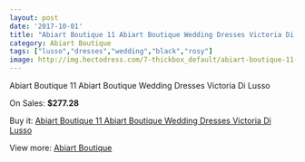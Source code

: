 ```yaml
---
layout: post
date: '2017-10-01'
title: "Abiart Boutique 11 Abiart Boutique Wedding Dresses Victoria Di Lusso"
category: Abiart Boutique
tags: ["lusso","dresses","wedding","black","rosy"]
image: http://img.hectodress.com/7-thickbox_default/abiart-boutique-11-abiart-boutique-wedding-dresses-victoria-di-lusso.jpg
---
```

Abiart Boutique 11 Abiart Boutique Wedding Dresses Victoria Di Lusso

On Sales: **$277.28**
<a href="https://www.hectodress.com/abiart-boutique/3-abiart-boutique-11-abiart-boutique-wedding-dresses-victoria-di-lusso.html"><amp-img layout="responsive" width="600" height="600" src="//img.hectodress.com/7-thickbox_default/abiart-boutique-11-abiart-boutique-wedding-dresses-victoria-di-lusso.jpg" alt="Abiart Boutique 11 Abiart Boutique Wedding Dresses Victoria Di Lusso 0" /></a>
<a href="https://www.hectodress.com/abiart-boutique/3-abiart-boutique-11-abiart-boutique-wedding-dresses-victoria-di-lusso.html"><amp-img layout="responsive" width="600" height="600" src="//img.hectodress.com/9-thickbox_default/abiart-boutique-11-abiart-boutique-wedding-dresses-victoria-di-lusso.jpg" alt="Abiart Boutique 11 Abiart Boutique Wedding Dresses Victoria Di Lusso 1" /></a>
<a href="https://www.hectodress.com/abiart-boutique/3-abiart-boutique-11-abiart-boutique-wedding-dresses-victoria-di-lusso.html"><amp-img layout="responsive" width="600" height="600" src="//img.hectodress.com/8-thickbox_default/abiart-boutique-11-abiart-boutique-wedding-dresses-victoria-di-lusso.jpg" alt="Abiart Boutique 11 Abiart Boutique Wedding Dresses Victoria Di Lusso 2" /></a>

Buy it: [Abiart Boutique 11 Abiart Boutique Wedding Dresses Victoria Di Lusso](https://www.hectodress.com/abiart-boutique/3-abiart-boutique-11-abiart-boutique-wedding-dresses-victoria-di-lusso.html "Abiart Boutique 11 Abiart Boutique Wedding Dresses Victoria Di Lusso")

View more: [Abiart Boutique](https://www.hectodress.com/3-abiart-boutique "Abiart Boutique")